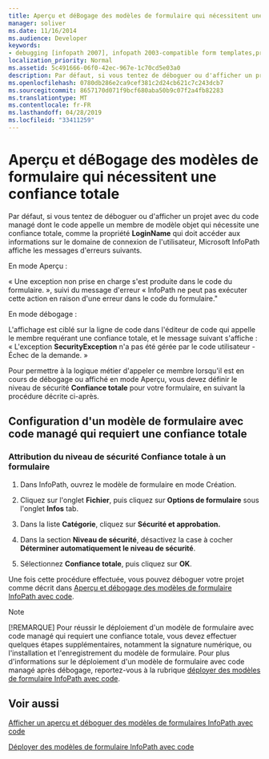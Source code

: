 ```yaml
---
title: Aperçu et déBogage des modèles de formulaire qui nécessitent une confiance totale
manager: soliver
ms.date: 11/16/2014
ms.audience: Developer
keywords:
- debugging [infopath 2007], infopath 2003-compatible form templates,previewing InfoPath 2003-compatible form templates,form templates [InfoPath 2007], previewing 2003-compatible,form templates [InfoPath 2007], debugging 2003-compatible,debugging InfoPath 2003-compatible form templates
localization_priority: Normal
ms.assetid: 5c491666-06f0-42ec-967e-1c70cd5e03a0
description: Par défaut, si vous tentez de déboguer ou d'afficher un projet avec du code managé dont le code appelle un membre de modèle objet qui nécessite une confiance totale, comme la propriété LoginName qui doit accéder aux informations sur le domaine de connexion de l'utilisateur, Microsoft InfoPath affiche les messages d'erreurs suivants.
ms.openlocfilehash: 0780db286e2ca9cef381c2d24cb621c7c243dcb7
ms.sourcegitcommit: 8657170d071f9bcf680aba50b9c07f2a4fb82283
ms.translationtype: MT
ms.contentlocale: fr-FR
ms.lasthandoff: 04/28/2019
ms.locfileid: "33411259"
---
```

# <a name="preview-and-debug-form-templates-that-require-full-trust"></a>Aperçu et déBogage des modèles de formulaire qui nécessitent une confiance totale

Par défaut, si vous tentez de déboguer ou d'afficher un projet avec du code managé dont le code appelle un membre de modèle objet qui nécessite une confiance totale, comme la propriété **LoginName** qui doit accéder aux informations sur le domaine de connexion de l'utilisateur, Microsoft InfoPath affiche les messages d'erreurs suivants. 
  
En mode Aperçu :
  
« Une exception non prise en charge s'est produite dans le code du formulaire. », suivi du message d'erreur « InfoPath ne peut pas exécuter cette action en raison d'une erreur dans le code du formulaire."
  
En mode débogage :
  
L'affichage est ciblé sur la ligne de code dans l'éditeur de code qui appelle le membre requérant une confiance totale, et le message suivant s'affiche : « L'exception **SecurityException** n'a pas été gérée par le code utilisateur - Échec de la demande. » 
  
Pour permettre à la logique métier d'appeler ce membre lorsqu'il est en cours de débogage ou affiché en mode Aperçu, vous devez définir le niveau de sécurité **Confiance totale** pour votre formulaire, en suivant la procédure décrite ci-après. 
  
## <a name="configuring-a-managed-code-form-template-that-requires-full-trust"></a>Configuration d'un modèle de formulaire avec code managé qui requiert une confiance totale

### <a name="set-your-forms-security-level-to-full-trust"></a>Attribution du niveau de sécurité Confiance totale à un formulaire

1. Dans InfoPath, ouvrez le modèle de formulaire en mode Création.
    
2. Cliquez sur l'onglet **Fichier**, puis cliquez sur **Options de formulaire** sous l'onglet **Infos** tab. 
    
3. Dans la liste **Catégorie**, cliquez sur **Sécurité et approbation.**
    
4. Dans la section **Niveau de sécurité**, désactivez la case à cocher **Déterminer automatiquement le niveau de sécurité**.
    
5. Sélectionnez **Confiance totale**, puis cliquez sur **OK**.
    
Une fois cette procédure effectuée, vous pouvez déboguer votre projet comme décrit dans [Aperçu et débogage des modèles de formulaire InfoPath avec code](how-to-preview-and-debug-infopath-form-templates-with-code.md).
  
> [!NOTE]
> [!REMARQUE] Pour réussir le déploiement d'un modèle de formulaire avec code managé qui requiert une confiance totale, vous devez effectuer quelques étapes supplémentaires, notamment la signature numérique, ou l'installation et l'enregistrement du modèle de formulaire. Pour plus d'informations sur le déploiement d'un modèle de formulaire avec code managé après débogage, reportez-vous à la rubrique [déployer des modèles de formulaire InfoPath avec code](how-to-deploy-infopath-form-templates-with-code.md). 
  
## <a name="see-also"></a>Voir aussi



[Afficher un aperçu et déboguer des modèles de formulaires InfoPath avec code](how-to-preview-and-debug-infopath-form-templates-with-code.md)
  
[Déployer des modèles de formulaire InfoPath avec code](how-to-deploy-infopath-form-templates-with-code.md)

